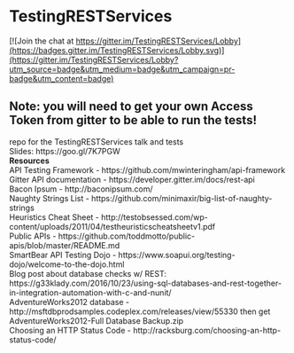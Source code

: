 # TestingRESTServices

[![Join the chat at https://gitter.im/TestingRESTServices/Lobby](https://badges.gitter.im/TestingRESTServices/Lobby.svg)](https://gitter.im/TestingRESTServices/Lobby?utm_source=badge&utm_medium=badge&utm_campaign=pr-badge&utm_content=badge)

<h2>Note: you will need to get your own Access Token from gitter to be able to run the tests!</h2>
repo for the TestingRESTServices talk and tests</br>
Slides: https://goo.gl/7K7PGW </br>
<strong>Resources</strong></br>
API Testing Framework - https://github.com/mwinteringham/api-framework </br>
Gitter API documentation - https://developer.gitter.im/docs/rest-api </br>
Bacon Ipsum  - http://baconipsum.com/ </br>
Naughty Strings List - https://github.com/minimaxir/big-list-of-naughty-strings </br>
Heuristics Cheat Sheet - http://testobsessed.com/wp-content/uploads/2011/04/testheuristicscheatsheetv1.pdf </br>
Public APIs - https://github.com/toddmotto/public-apis/blob/master/README.md </br>
SmartBear API Testing Dojo - https://www.soapui.org/testing-dojo/welcome-to-the-dojo.html </br>
Blog post about database checks w/ REST: https://g33klady.com/2016/10/23/using-sql-databases-and-rest-together-in-integration-automation-with-c-and-nunit/ </br>
AdventureWorks2012 database - http://msftdbprodsamples.codeplex.com/releases/view/55330 then get AdventureWorks2012-Full Database Backup.zip </br>
Choosing an HTTP Status Code - http://racksburg.com/choosing-an-http-status-code/
